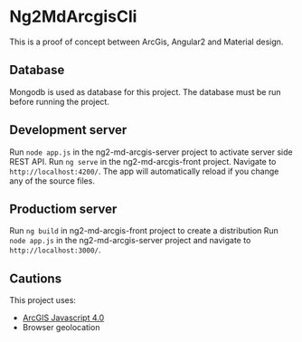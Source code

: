 # Ng2MdArcgisCli
This is a proof of concept between ArcGis, Angular2 and Material design.

## Database
Mongodb is used as database for this project. The database must be run before running the project.

## Development server
Run `node app.js` in the ng2-md-arcgis-server project to activate server side REST API.
Run `ng serve` in the ng2-md-arcgis-front project. Navigate to `http://localhost:4200/`. The app will automatically reload if you change any of the source files.

## Productiom server
Run `ng build` in ng2-md-arcgis-front project to create a distribution
Run `node app.js` in the ng2-md-arcgis-server project and navigate to `http://localhost:3000/`.

## Cautions
This project uses:
<ul>
<li><a href="https://js.arcgis.com/4.0/">ArcGIS Javascript 4.0</a></li>
<li>Browser geolocation</li>
</ul>